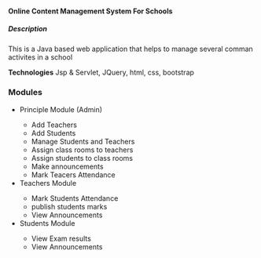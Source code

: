 <h4>Online Content Management System For Schools</h4>
<h5>Description</h5>
<p>This is a Java based web application that helps to manage several comman activites in a school</p>
<p><b>Technologies</b> Jsp & Servlet, JQuery, html, css, bootstrap</p>
<h3>Modules</h3>
<ul>
<li>Principle Module (Admin) </li>
      <ul>
        <li> Add Teachers</li>
        <li> Add Students</li>
        <li> Manage Students and Teachers</li>
        <li> Assign class rooms to teachers</li>
        <li> Assign students to class rooms</li>
        <li> Make announcements</li>
        <li> Mark Teacers Attendance</li>
      </ul>
<li>Teachers Module</li>
      <ul>
        <li> Mark Students Attendance</li>
        <li> publish students marks</li>
        <li>View Announcements</li>
      </ul>
    <li>Students Module</li>
      <ul>
      <li>View Exam results</li>
      <li>View Announcements</li>
      </ul>
</ul>
